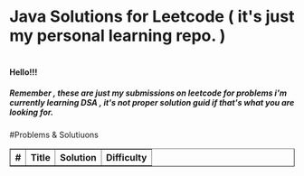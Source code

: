 <h1>Java Solutions for Leetcode ( it's just my personal learning repo. )<h1>   
<h4>Hello!!!</h4>
<h5>Remember , these are just my submissions on leetcode for problems i'm currently learning DSA , it's not proper solution guid if that's what you are looking for.</h5>
   
#Problems & Solutiuons 

<table border="1">
<tr>
<th>#</th>
<th>Title</th>
<th>Solution</th>
<th>Difficulty</th>
</tr>
